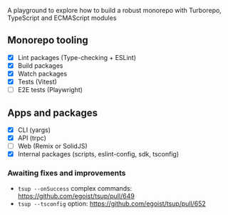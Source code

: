 A playground to explore how to build a robust monorepo with Turborepo, TypeScript and ECMAScript modules

## Monorepo tooling
- [x] Lint packages (Type-checking + ESLint)
- [x] Build packages
- [x] Watch packages
- [x] Tests (Vitest)
- [ ] E2E tests (Playwright)

## Apps and packages
- [x] CLI (yargs)
- [x] API (trpc)
- [ ] Web (Remix or SolidJS)
- [x] Internal packages (scripts, eslint-config, sdk, tsconfig)

### Awaiting fixes and improvements
- `tsup --onSuccess` complex commands: https://github.com/egoist/tsup/pull/649
- `tsup --tsconfig` option: https://github.com/egoist/tsup/pull/652